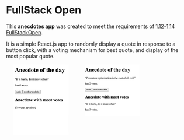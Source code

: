 # FullStack Open

This **anecdotes app** was created to meet the requirements of [1.12-1.14 FullStackOpen](https://fullstackopen.com/en/part1/a_more_complex_state_debugging_react_apps#exercises-1-6-1-14).

It is a simple React.js app to randomly display a quote in response to a button click, with a voting mechanism for best quote, and display of the most popular quote.



<p>
  <kbd><img src="./public/anecdotes_screenshot1.png" width="30%" hspace="20" style="vertical-align: top;" alt="Anecdotes App Screenshot on loading"/></kbd>
  <kbd><img src="./public/anecdotes_screenshot2.png" width="30%" hspace="20" style="vertical-align: top;" alt="Anecdotes App Screenshot in use"/> </kbd>
</p>


